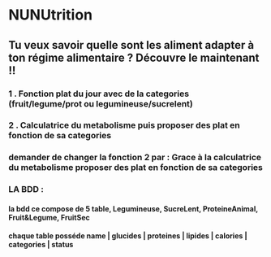 # NUNUtrition

## Tu veux savoir quelle sont les aliment adapter à ton régime alimentaire ? Découvre le maintenant !!
### 1 . Fonction plat du jour avec de la categories (fruit/legume/prot ou legumineuse/sucrelent)
### 2 . Calculatrice du metabolisme puis proposer des plat en fonction de sa categories

### demander de changer la fonction 2 par : Grace à la calculatrice du metabolisme proposer des plat en fonction de sa categories

### LA BDD :
#### la bdd ce compose de 5 table, Legumineuse, SucreLent, ProteineAnimal, Fruit&Legume, FruitSec
#### chaque table posséde name | glucides | proteines | lipides | calories | categories | status
